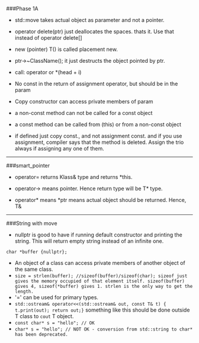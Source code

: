 ###Phase 1A
- std::move takes actual object as parameter and not a pointer.

- operator delete(ptr) just deallocates the spaces. thats it. Use that instead of operator delete[]

- new (pointer) T() is called placement new.

- ptr->~ClassName(); it just destructs the object pointed by ptr.

- call: operator[](i) or *(head + i)

- No const in the return of assignment operator, but should be in the param

- Copy constructor can access private members of param

- a non-const method can not be called for a const object

- a const method can be called from (this) or from a non-const object

- if defined just copy const., and not assignment const. and if you use assignment, compiler says that the method is deleted. Assign the trio always if assigning any one of them.


---

###smart_pointer

- operator= returns Klass& type and returns *this.

- operator-> means pointer. Hence return type will be T* type.

- operator* means *ptr means actual object should be returned. Hence, T&

---

###String with move
- nullptr is good to have if running default constructor and printing the string. This will return empty string instead of an infinite one.
```
char *buffer {nullptr}; 
```
- An object of a class can access private members of another object of the same class.
- `size = strlen(buffer); //sizeof(buffer)/sizeof(char); sizeof just gives the memory occupied of that element itself. sizeof(buffer) gives 4, sizeof(*buffer) gives 1. strlen is the only way to get the length.`
- '=' can be used for primary types.
- `std::ostream& operator<<(std::ostream& out, const T& t) { t.print(out); return out;}` something like this should be done outside T class to `cout` T object.
- `const char* s = "hello"; // OK`
- `char* s = "hello"; // NOT OK - conversion from std::string to char* has been deprecated. `
